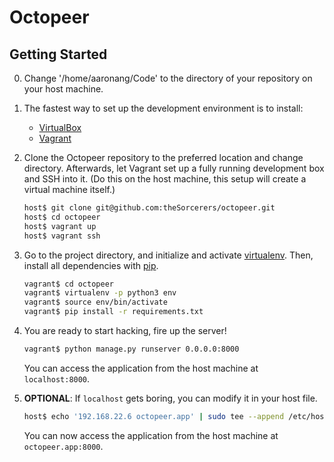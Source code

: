 # Octopeer

## Getting Started
0. Change '/home/aaronang/Code' to the directory of your repository on your host machine.

1. The fastest way to set up the development environment is to install:

    * [VirtualBox](https://www.virtualbox.org/)
    * [Vagrant](https://www.vagrantup.com/)

1. Clone the Octopeer repository to the preferred location and change directory.
Afterwards, let Vagrant set up a fully running development box and SSH into it.
(Do this on the host machine, this setup will create a virtual machine itself.)

   ```bash
   host$ git clone git@github.com:theSorcerers/octopeer.git
   host$ cd octopeer
   host$ vagrant up
   host$ vagrant ssh
   ```
1. Go to the project directory, and initialize and activate [virtualenv](https://virtualenv.pypa.io/en/latest/).
Then, install all dependencies with [pip](https://pip.pypa.io/en/stable/).

   ```bash
   vagrant$ cd octopeer
   vagrant$ virtualenv -p python3 env
   vagrant$ source env/bin/activate
   vagrant$ pip install -r requirements.txt
   ```

1. You are ready to start hacking, fire up the server!

   ```bash
   vagrant$ python manage.py runserver 0.0.0.0:8000
   ```

   You can access the application from the host machine at `localhost:8000`.

1. **OPTIONAL**: If `localhost` gets boring, you can modify it in your host file.

   ```bash
   host$ echo '192.168.22.6 octopeer.app' | sudo tee --append /etc/hosts
   ```
   You can now access the application from the host machine at `octopeer.app:8000`.
